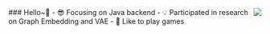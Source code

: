 <img align="right" src="https://github-readme-stats.vercel.app/api?username=benym&show_icons=true&icon_color=CE1D2D&text_color=718096&bg_color=ffffff&hide_title=true" />
### Hello~👋
- 😎 Focusing on Java backend
- 💡 Participated in research on Graph Embedding and VAE
- 🏸 Like to play games
<!--
**benym/benym** is a ✨ _special_ ✨ repository because its `README.md` (this file) appears on your GitHub profile.

Here are some ideas to get you started:

- 🔭 I’m currently working on ...
- 🌱 I’m currently learning ...
- 👯 I’m looking to collaborate on ...
- 🤔 I’m looking for help with ...
- 💬 Ask me about ...
- 📫 How to reach me: ...
- 😄 Pronouns: ...
- ⚡ Fun fact: ...
-->
